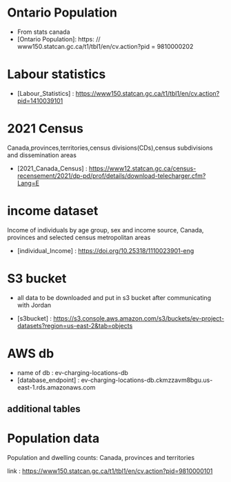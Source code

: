 # Ontario Population
- From stats canada
- [Ontario Population]: https: // www150.statcan.gc.ca/t1/tbl1/en/cv.action?pid = 9810000202


# Labour statistics 

- [Labour_Statistics] : https://www150.statcan.gc.ca/t1/tbl1/en/cv.action?pid=1410039101

# 2021 Census

Canada,provinces,territories,census divisions(CDs),census subdivisions and dissemination areas

- [2021_Canada_Census] : https://www12.statcan.gc.ca/census-recensement/2021/dp-pd/prof/details/download-telecharger.cfm?Lang=E


# income dataset 

Income of individuals by age group, sex and income source, Canada, provinces and selected census metropolitan areas
- [individual_Income] : https://doi.org/10.25318/1110023901-eng

# S3 bucket

- all data to be downloaded and put in s3 bucket after communicating with Jordan

- [s3bucket] : https://s3.console.aws.amazon.com/s3/buckets/ev-project-datasets?region=us-east-2&tab=objects

# AWS db

- name of db : ev-charging-locations-db
- [database_endpoint] :  ev-charging-locations-db.ckmzzavm8bgu.us-east-1.rds.amazonaws.com

## additional tables 

# Population data

Population and dwelling counts: Canada, provinces and territories

link : https://www150.statcan.gc.ca/t1/tbl1/en/cv.action?pid=9810000101



 
